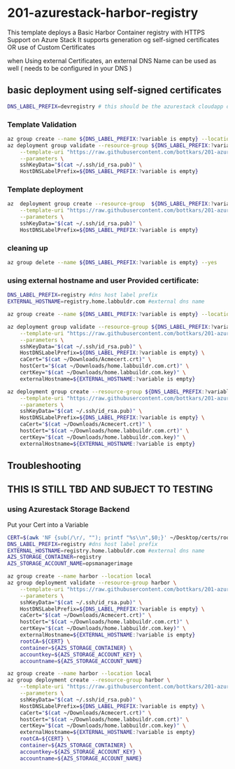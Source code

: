 # 201-azurestack-harbor-registry

This template deploys a Basic Harbor Container registry with HTTPS Support on Azure Stack
It supports generation og self-signed certificates OR use of Custom Certificates

when Using external Certificates, an external DNS Name can be used as well ( needs to be configured in your DNS ) 


## basic deployment using self-signed certificates

```bash
DNS_LABEL_PREFIX=devregistry # this should be the azurestack cloudapp dns name , e.g. Harbor, Mandatory
```
### Template Validation
```bash
az group create --name ${DNS_LABEL_PREFIX:?variable is empty} --location local
az deployment group validate --resource-group ${DNS_LABEL_PREFIX:?variable is empty} \
    --template-uri "https://raw.githubusercontent.com/bottkars/201-azurestack-harbor-registry/master/azuredeploy.json" \
    --parameters \
    sshKeyData="$(cat ~/.ssh/id_rsa.pub)" \
    HostDNSLabelPrefix=${DNS_LABEL_PREFIX:?variable is empty}
```

### Template deployment

```bash
az  deployment group create --resource-group  ${DNS_LABEL_PREFIX:?variable is empty} \
    --template-uri "https://raw.githubusercontent.com/bottkars/201-azurestack-harbor-registry/master/azuredeploy.json" \
    --parameters \
    sshKeyData="$(cat ~/.ssh/id_rsa.pub)" \
    HostDNSLabelPrefix=${DNS_LABEL_PREFIX:?variable is empty}
```

### cleaning up
```bash
az group delete --name ${DNS_LABEL_PREFIX:?variable is empty} --yes
```


### using external hostname and user Provided certificate:
```bash
DNS_LABEL_PREFIX=registry #dns host label prefix 
EXTERNAL_HOSTNAME=registry.home.labbuldr.com #external dns name

az group create --name ${DNS_LABEL_PREFIX:?variable is empty} --location local

az deployment group validate --resource-group ${DNS_LABEL_PREFIX:?variable is empty}\
    --template-uri "https://raw.githubusercontent.com/bottkars/201-azurestack-harbor-registry/master/azuredeploy.json" \
    --parameters \
    sshKeyData="$(cat ~/.ssh/id_rsa.pub)" \
    HostDNSLabelPrefix=${DNS_LABEL_PREFIX:?variable is empty} \
    caCert="$(cat ~/Downloads/Acmecert.crt)" \
    hostCert="$(cat ~/Downloads/home.labbuildr.com.crt)" \
    certKey="$(cat ~/Downloads/home.labbuildr.com.key)" \
    externalHostname=${EXTERNAL_HOSTNAME:?variable is empty}
```

```bash
az deployment group create --resource-group ${DNS_LABEL_PREFIX:?variable is empty}\
    --template-uri "https://raw.githubusercontent.com/bottkars/201-azurestack-harbor-registry/master/azuredeploy.json" \
    --parameters \
    sshKeyData="$(cat ~/.ssh/id_rsa.pub)" \
    HostDNSLabelPrefix=${DNS_LABEL_PREFIX:?variable is empty} \
    caCert="$(cat ~/Downloads/Acmecert.crt)" \
    hostCert="$(cat ~/Downloads/home.labbuildr.com.crt)" \
    certKey="$(cat ~/Downloads/home.labbuildr.com.key)" \
    externalHostname=${EXTERNAL_HOSTNAME:?variable is empty}
```    
## Troubleshooting




## THIS IS STILL TBD AND SUBJECT TO TESTING


### using Azurestack Storage Backend

Put your Cert into a Variable

```bash
CERT=$(awk 'NF {sub(/\r/, ""); printf "%s\\n",$0;}' ~/Desktop/certs/root.pem)
DNS_LABEL_PREFIX=registry #dns host label prefix 
EXTERNAL_HOSTNAME=registry.home.labbuldr.com #external dns name
AZS_STORAGE_CONTAINER=registry
AZS_STORAGE_ACCOUNT_NAME=opsmanagerimage
```

```bash
az group create --name harbor --location local
az group deployment validate --resource-group harbor \
    --template-uri "https://raw.githubusercontent.com/bottkars/201-azurestack-harbor-registry/master/azuredeploy.json" \
    --parameters \
    sshKeyData="$(cat ~/.ssh/id_rsa.pub)" \
    HostDNSLabelPrefix=${DNS_LABEL_PREFIX:?variable is empty} \
    caCert="$(cat ~/Downloads/Acmecert.crt)" \
    hostCert="$(cat ~/Downloads/home.labbuildr.com.crt)" \
    certKey="$(cat ~/Downloads/home.labbuildr.com.key)" \
    externalHostname=${EXTERNAL_HOSTNAME:?variable is empty}
    rootCA=${CERT} \
    container=${AZS_STORAGE_CONTAINER} \
    accountkey=${AZS_STORAGE_ACCOUNT_KEY} \
    accountname=${AZS_STORAGE_ACCOUNT_NAME}
```

```bash
az group create --name harbor --location local
az group deployment create --resource-group harbor \
    --template-uri "https://raw.githubusercontent.com/bottkars/201-azurestack-harbor-registry/master/azuredeploy.json" \
    --parameters \
    sshKeyData="$(cat ~/.ssh/id_rsa.pub)" \
    HostDNSLabelPrefix=${DNS_LABEL_PREFIX:?variable is empty} \
    caCert="$(cat ~/Downloads/Acmecert.crt)" \
    hostCert="$(cat ~/Downloads/home.labbuildr.com.crt)" \
    certKey="$(cat ~/Downloads/home.labbuildr.com.key)" \
    externalHostname=${EXTERNAL_HOSTNAME:?variable is empty}
    rootCA=${CERT} \
    container=${AZS_STORAGE_CONTAINER} \
    accountkey=${AZS_STORAGE_ACCOUNT_KEY} \
    accountname=${AZS_STORAGE_ACCOUNT_NAME}
```

